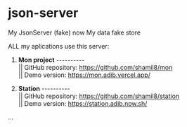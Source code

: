 # json-server
My JsonServer (fake) now
My data fake store

ALL my aplications use this server:

1. <b>Mon project</b> ----------<br />
  || GitHub repository: https://github.com/shamil8/mon <br />
  || Demo version: https://mon.adib.vercel.app/   <br />

2. <b>Station</b>  ----------<br />
  || GitHub repository: https://github.com/shamil8/station  <br />
  || Demo version: https://station.adib.now.sh/   <br />

...
